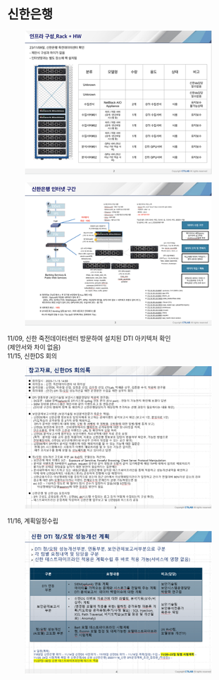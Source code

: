 # 신한은행

<figure><img src="../../.gitbook/assets/image (17).png" alt=""><figcaption></figcaption></figure>

<figure><img src="../../.gitbook/assets/image (2) (1).png" alt=""><figcaption></figcaption></figure>

11/09, 신한 죽전데이터센터 방문하여 설치된 DTI 아키텍처 확인\
(제안서와 차이 없음)\
11/15, 신한DS 회의

<figure><img src="../../.gitbook/assets/image (2).png" alt=""><figcaption></figcaption></figure>

11/16, 계획일정수립

<figure><img src="../../.gitbook/assets/image (1) (1).png" alt=""><figcaption></figcaption></figure>
